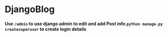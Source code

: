 # DjangoBlog

####  Use `` /admin `` to use django admin to edit and add Post info   ` python manage.py createsuperuser `  to create login details